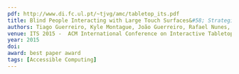 ```yaml
---
pdf: http://www.di.fc.ul.pt/~tjvg/amc/tabletop_its.pdf
title: Blind People Interacting with Large Touch Surfaces&#58; Strategies for One-handed and Two-handed Exploration
authors: Tiago Guerreiro, Kyle Montague, João Guerreiro, Rafael Nunes, Hugo Nicolau, Daniel Gonçalves
venue: ITS 2015 -  ACM International Conference on Interactive Tabletops and Surfaces, Madeira, Portugal, Novembro, 2015
year: 2015
doi: 
award: best paper award
tags: [Accessible Computing]
---
```

